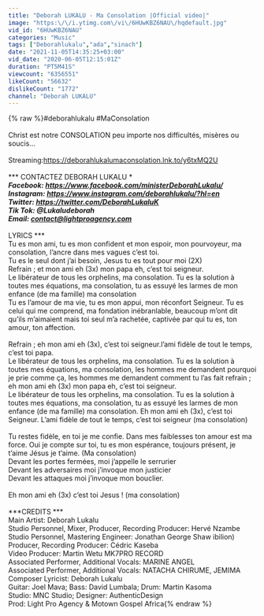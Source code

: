 ```yaml
---
title: "Deborah LUKALU - Ma Consolation |Official video|"
image: "https:\/\/i.ytimg.com\/vi\/6HUwKBZ6NAU\/hqdefault.jpg"
vid_id: "6HUwKBZ6NAU"
categories: "Music"
tags: ["Deborahlukalu","ada","sinach"]
date: "2021-11-05T14:35:25+03:00"
vid_date: "2020-06-05T12:15:01Z"
duration: "PT5M41S"
viewcount: "6356551"
likeCount: "56632"
dislikeCount: "1772"
channel: "Deborah LUKALU"
---
```

{% raw %}#deborahlukalu #MaConsolation<br /><br />Christ est notre CONSOLATION peu importe nos difficultés, misères ou soucis...<br /><br />Streaming:<a rel="nofollow" target="blank" href="https://deborahlukalumaconsolation.lnk.to/y6txMQ2U">https://deborahlukalumaconsolation.lnk.to/y6txMQ2U</a> <br /><br />*** CONTACTEZ DEBORAH LUKALU ****<br />Facebook: <a rel="nofollow" target="blank" href="https://www.facebook.com/ministerDeborahLukalu/">https://www.facebook.com/ministerDeborahLukalu/</a><br />Instagram: <a rel="nofollow" target="blank" href="https://www.instagram.com/deborahlukalu/?hl=en">https://www.instagram.com/deborahlukalu/?hl=en</a><br />Twitter: <a rel="nofollow" target="blank" href="https://twitter.com/DeborahLukaluK">https://twitter.com/DeborahLukaluK</a><br />Tik Tok: @Lukaludeborah<br />Email: contact@lightproagency.com<br /><br />*** LYRICS ***<br />Tu es mon ami, tu es mon confident et mon espoir, mon pourvoyeur, ma consolation, l’ancre dans mes vagues c’est toi.<br />Tu es le seul dont j’ai besoin, Jesus tu es tout pour moi (2X)<br />Refrain ; et mon ami eh (3x) mon papa eh, c’est toi seigneur.<br />Le libérateur de tous les orphelins, ma consolation. Tu es la solution à toutes mes équations, ma consolation,  tu as essuyé les larmes de mon enfance (de ma famille) ma consolation<br />Tu es l’amour de ma vie, tu es mon appui, mon réconfort Seigneur. Tu es celui qui me comprend, ma fondation inébranlable, beaucoup m’ont dit qu’ils m’aimaient mais toi seul m’a rachetée, captivée par qui tu es, ton amour, ton affection.<br /><br />Refrain ; eh mon ami eh (3x), c’est toi seigneur.l’ami fidèle de tout le temps, c’est toi papa.<br />Le libérateur de tous les orphelins, ma consolation. Tu es la solution à toutes mes équations, ma consolation,  les hommes me demandent pourquoi je prie comme ça, les hommes me demandent comment tu l’as fait refrain ; eh mon ami eh (3x) mon papa eh, c’est toi seigneur.<br />Le libérateur de tous les orphelins, ma consolation. Tu es la solution à toutes mes équations, ma consolation,  tu as essuyé les larmes de mon enfance (de ma famille) ma consolation. Eh mon ami eh (3x), c’est toi Seigneur. L’ami fidèle de tout le temps, c’est toi seigneur (ma consolation)<br /><br />Tu restes fidèle, en toi je me confie. Dans mes faiblesses ton amour est ma force. Oui je compte sur toi, tu es mon espérance, toujours présent, je t’aime Jésus je t’aime. (Ma consolation)<br />Devant les portes fermées, moi j’appelle le serrurier<br />Devant les adversaires moi j’invoque mon justicier<br />Devant les attaques moi j’invoque mon bouclier.<br /><br />Eh mon ami eh (3x) c’est toi Jesus ! (ma consolation)<br /><br />***CREDITS ***<br />Main  Artist: Deborah Lukalu<br />Studio  Personnel, Mixer, Producer, Recording  Producer: Hervé Nzambe<br />Studio  Personnel, Mastering  Engineer: Jonathan George Shaw ibilion)<br />Producer, Recording  Producer: Cédric Kaseba<br />Video Producer: Martin Wetu MK7PRO RECORD<br />Associated  Performer, Additional  Vocals: MARINE ANGEL<br />Associated  Performer, Additional  Vocals: NATACHA CHIRUME, JEMIMA<br />Composer  Lyricist: Deborah Lukalu<br />Guitar: Joel Mava; Bass: David Lumbala; Drum: Martin Kasoma<br />Studio: MNC Studio; Designer: AuthenticDesign<br />Prod: Light Pro Agency &amp; Motown Gospel Africa{% endraw %}
